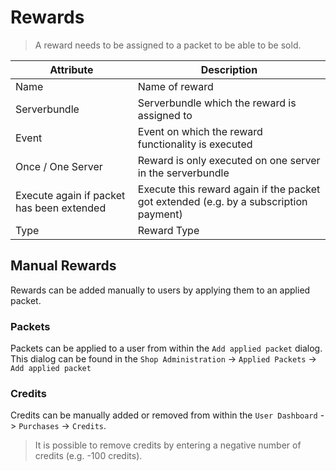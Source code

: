 # Rewards

> A reward needs to be assigned to a packet to be able to be sold.

| Attribute         | Description                                               |
|-------------------|-----------------------------------------------------------|
| Name              | Name of reward                                            |
| Serverbundle      | Serverbundle which the reward is assigned to              |
| Event             | Event on which the reward functionality is executed       |
| Once / One Server | Reward is only executed on one server in the serverbundle |
| Execute again if packet has been extended | Execute this reward again if the packet got extended (e.g. by a subscription payment) |
| Type              | Reward Type                                               |


## Manual Rewards
Rewards can be added manually to users by applying them to an applied packet.

### Packets
Packets can be applied to a user from within the `Add applied packet` dialog. This dialog can be found in the `Shop Administration` -> `Applied Packets` -> `Add applied packet`

### Credits
Credits can be manually added or removed from within the `User Dashboard` -> `Purchases` -> `Credits`.

> It is possible to remove credits by entering a negative number of credits (e.g. -100 credits).



